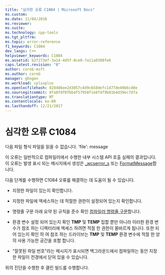 ```yaml
---
title: "심각한 오류 C1084 | Microsoft Docs"
ms.custom: 
ms.date: 11/04/2016
ms.reviewer: 
ms.suite: 
ms.technology: cpp-tools
ms.tgt_pltfrm: 
ms.topic: error-reference
f1_keywords: C1084
dev_langs: C++
helpviewer_keywords: C1084
ms.assetid: b2f273ef-3a14-4d5f-8ce0-7a11a0388fe6
caps.latest.revision: "8"
author: corob-msft
ms.author: corob
manager: ghogen
ms.workload: cplusplus
ms.openlocfilehash: 828486ee2d3057c4d9c658defc1477de49b6cd0e
ms.sourcegitcommit: 8fa8fdf0fbb4f57950f1e8f4f9b81b4d39ec7d7a
ms.translationtype: MT
ms.contentlocale: ko-KR
ms.lasthandoff: 12/21/2017
---
```

# <a name="fatal-error-c1084"></a>심각한 오류 C1084
다음 파일 형식 파일을 읽을 수 없습니다. 'file': message  
  
 이 오류는 일반적으로 컴파일러에서 수행한 내부 시스템 API 호출 실패의 결과입니다. 이 오류는 발생 표시 되는 메시지에서 생성은 [_wcserror_s](../../c-runtime-library/reference/strerror-s-strerror-s-wcserror-s-wcserror-s.md) 또는 [FormatMessage](http://msdn.microsoft.com/library/windows/desktop/ms679351.aspx)합니다.  
  
 다음 단계를 수행하면 C1084 오류를 해결하는 데 도움이 될 수 있습니다.  
  
-   지정한 파일이 있는지 확인합니다.  
  
-   지정한 파일에 액세스하는 데 적절한 권한이 설정되어 있는지 확인합니다.  
  
-   명령줄 구문 아래 요약 된 규칙을 준수 확인 [컴파일러 명령줄 구문](../../build/reference/compiler-command-line-syntax.md)합니다.  
  
-   환경 변수 설정 되어 있는지 확인 **TMP** 및 **TEMP** 집합 뿐만 아니라 이러한 환경 변수가 참조 하는 디렉터리에 액세스 하려면 적절 한 권한이 올바르게 됩니다. 또한 되어 있는지 확인 하 여 참조 하는 드라이브는 **TMP** 및 **TEMP** 환경 변수에 적절 한 양의 사용 가능한 공간을 포함 합니다.  
  
-   "잘못된 파일 번호"라는 메시지가 표시되면 백그라운드에서 컴파일하는 동안 지정한 파일이 전경에서 닫혀 있을 수 있습니다.  
  
 위의 진단을 수행한 후 클린 빌드를 수행합니다.
